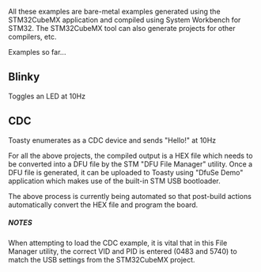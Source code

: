 All these examples are bare-metal examples generated using the STM32CubeMX application and compiled using System Workbench for STM32. The STM32CubeMX tool can also generate projects for other compilers, etc.

Examples so far...

Blinky
------------
Toggles an LED at 10Hz

CDC
------------
Toasty enumerates as a CDC device and sends "Hello!" at 10Hz




For all the above projects, the compiled output is a HEX file which needs to be converted into a DFU file by the STM "DFU File Manager" utility. Once a DFU file is generated, it can be uploaded to Toasty using "DfuSe Demo" application which makes use of the built-in STM USB bootloader.

The above process is currently being automated so that post-build actions automatically convert the HEX file and program the board.

##### NOTES #####
When attempting to load the CDC example, it is vital that in this File Manager utility, the correct VID and PID is entered (0483 and 5740) to match the USB settings from the STM32CubeMX project.